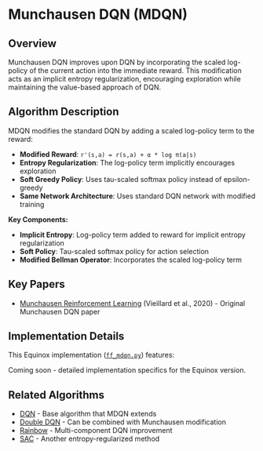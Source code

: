 # Munchausen DQN (MDQN)

## Overview

Munchausen DQN improves upon DQN by incorporating the scaled log-policy of the current action into the immediate reward. This modification acts as an implicit entropy regularization, encouraging exploration while maintaining the value-based approach of DQN.

## Algorithm Description

MDQN modifies the standard DQN by adding a scaled log-policy term to the reward:
- **Modified Reward**: `r'(s,a) = r(s,a) + α * log π(a|s)`
- **Entropy Regularization**: The log-policy term implicitly encourages exploration
- **Soft Greedy Policy**: Uses tau-scaled softmax policy instead of epsilon-greedy
- **Same Network Architecture**: Uses standard DQN network with modified training

**Key Components:**
- **Implicit Entropy**: Log-policy term added to reward for implicit entropy regularization
- **Soft Policy**: Tau-scaled softmax policy for action selection
- **Modified Bellman Operator**: Incorporates the scaled log-policy term

## Key Papers

- [Munchausen Reinforcement Learning](https://arxiv.org/abs/2007.14430) (Vieillard et al., 2020) - Original Munchausen DQN paper

## Implementation Details

This Equinox implementation ([`ff_mdqn.py`](../../../zenoqx/systems/q_learning/ff_mdqn.py)) features:

Coming soon - detailed implementation specifics for the Equinox version.

## Related Algorithms

- [DQN](dqn.md) - Base algorithm that MDQN extends
- [Double DQN](double_dqn.md) - Can be combined with Munchausen modification
- [Rainbow](rainbow.md) - Multi-component DQN improvement
- [SAC](../actor_critic/sac.md) - Another entropy-regularized method
